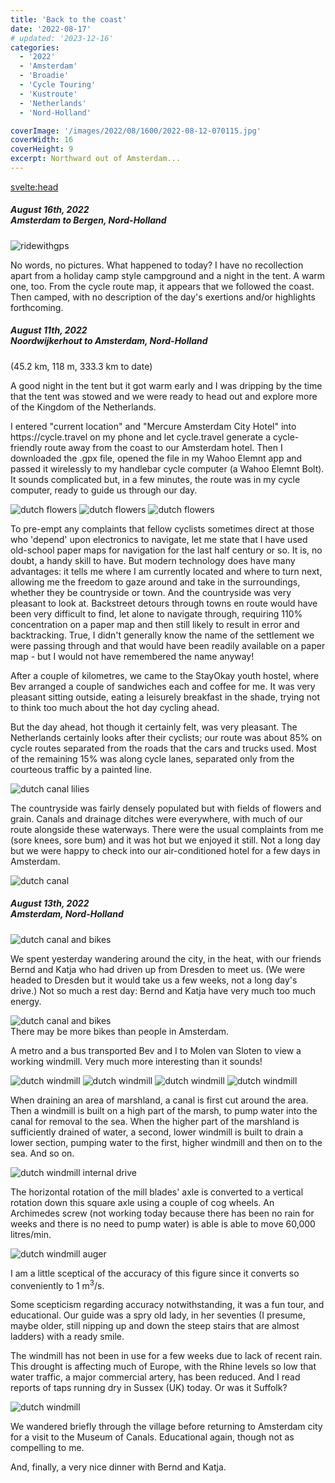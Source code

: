 ```yaml
---
title: 'Back to the coast'
date: '2022-08-17'
# updated: '2023-12-16'
categories:
  - '2022'
  - 'Amsterdam'
  - 'Broadie'
  - 'Cycle Touring'
  - 'Kustroute'
  - 'Netherlands'
  - 'Nord-Holland'

coverImage: '/images/2022/08/1600/2022-08-12-070115.jpg'
coverWidth: 16
coverHeight: 9
excerpt: Northward out of Amsterdam...
---
```


<script>
	import Callout from '$lib/components/Callout.svelte'

</script>

<svelte:head>

<title>2022 Netherlands</title>
</svelte:head>

<section class="card">
  <h5>
    August 16th, 2022 <br/>
    Amsterdam to Bergen, Nord-Holland    
  </h5>
  
  <p></p> 
    <img alt="ridewithgps" src="/images/2022/08/rides/20221008.png" />
   
   
  <p>No words, no pictures. What happened to today? I have no recollection apart from a holiday camp style campground and a night in the tent. A warm one, too. From the cycle route map, it appears that we followed the coast. Then camped, with no description of the day's exertions and/or highlights forthcoming.</p>
</section>

<section class="card">
  <h5>
    August 11th, 2022<br/>
    Noordwijkerhout to Amsterdam, Nord-Holland    
  </h5>
  (45.2 km, 118 m, 333.3 km to date)
  <p>A good night in the tent but it got warm early and I was dripping by the time that the tent was stowed and we were ready to head out and explore more of the Kingdom of the Netherlands.</p>
  <p>I entered "current location" and "Mercure Amsterdam City Hotel" into https://cycle.travel on my phone and let cycle.travel generate a cycle-friendly route away from the coast to our Amsterdam hotel. Then I downloaded the .gpx file, opened the file in my Wahoo Elemnt app and passed it wirelessly to my handlebar cycle computer (a Wahoo Elemnt Bolt). It sounds complicated but, in a few minutes, the route was in my cycle computer, ready to guide us through our day.</p>
  <img alt="dutch flowers" src="/images/2022/08/1600/2022-08-12-070115.jpg" />
  <img alt="dutch flowers" src="/images/2022/08/1600/2022-08-11-030304.jpg" />
  <img alt="dutch flowers" src="/images/2022/08/1600/2022-08-11-030304.jpg" />
  <p>To pre-empt any complaints that fellow cyclists sometimes direct at those who 'depend' upon electronics to navigate, let me state that I have used old-school paper maps for navigation for the last half century or so. It is, no doubt, a handy skill to have. But modern technology does have many advantages: it tells me where I am currently located and where to turn next, allowing me the freedom to gaze around and take in the surroundings, whether they be countryside or town. And the countryside was very pleasant to look at. Backstreet detours through towns en route would have been very difficult to find, let alone to navigate through, requiring 110% concentration on a paper map and then still likely to result in error and backtracking. True, I didn't generally know the name of the settlement we were passing through and that would have been readily available on a paper map - but I would not have remembered the name anyway!</p>
  <p>After a couple of kilometres, we came to the StayOkay youth hostel, where Bev arranged a couple of sandwiches each and coffee for me. It was very pleasant sitting outside, eating a leisurely breakfast in the shade, trying not to think too much about the hot day cycling ahead.</p>
  <p>But the day ahead, hot though it certainly felt, was very pleasant. The Netherlands certainly looks after their cyclists; our route was about 85% on cycle routes separated from the roads that the cars and trucks used. Most of the remaining 15% was along cycle lanes, separated only from the courteous traffic by a painted line.</p>
  <img alt="dutch canal lilies" src="/images/2022/08/1600/2022-08-11-030908.jpg" />
  <p>The countryside was fairly densely populated but with fields of flowers and grain. Canals and drainage ditches were everywhere, with much of our route alongside these waterways. There were the usual complaints from me (sore knees, sore bum) and it was hot but we enjoyed it still. Not a long day but we were happy to check into our air-conditioned hotel for a few days in Amsterdam.</p>
  <img alt="dutch canal" src="/images/2022/08/1600/2022-08-11-053715.jpg" />
</section>
<section class="card">
  <h5>
    August 13th, 2022<br/>
    Amsterdam, Nord-Holland    
  </h5>
  <img alt="dutch canal and bikes" src="/images/2022/08/1600/2022-08-12-031817.jpg" />
  <p>We spent yesterday wandering around the city, in the heat, with our friends Bernd and Katja who had driven up from Dresden to meet us. (We were headed to Dresden but it would take us a few weeks, not a long day's drive.) Not so much a rest day: Bernd and Katja have very much too much energy.</p>
 
 <img alt="dutch canal and bikes" src="/images/2022/08/1600/2022-08-12-035137.jpg" />
 <div class="caption">There may be more bikes than people in Amsterdam.</div>
 <p> A metro and a bus transported Bev and I to Molen van Sloten to view a working windmill. Very much more interesting than it sounds! </p>
 <img alt="dutch windmill" src="/images/2022/08/1600/2022-08-13-032128.jpg" />
 <img alt="dutch windmill" src="/images/2022/08/1600/2022-08-13-032337.jpg" />
 <img alt="dutch windmill" src="/images/2022/08/1600/2022-08-13-032725.jpg" />
 <img alt="dutch windmill" src="/images/2022/08/1600/2022-08-13-033944.jpg" />

 <p>When draining an area of marshland, a canal is first cut around the area. Then a windmill is built on a high part of the marsh, to pump water into the canal for removal to the sea. When the higher part of the marshland is sufficiently drained of water, a second, lower windmill is built to drain a lower section, pumping water to the first, higher windmill and then on to the sea. And so on.</p>
 <img alt="dutch windmill internal drive" src="/images/2022/08/1600/2022-08-13-041456.jpg" />
  <p>The horizontal rotation of the mill blades' axle is converted to a vertical rotation down this square axle using a couple of cog wheels. An Archimedes screw (not working today because there has been no rain for weeks and there is no need to pump water) is able is able to move 60,000 litres/min. </p>
  <img alt="dutch windmill auger" src="/images/2022/08/1600/2022-08-13-035651.jpg" />
  <p>I am a little sceptical of the accuracy of this figure since it converts so conveniently to 1 m<sup>3</sup>/s. </p>
  <p>Some scepticism regarding accuracy notwithstanding, it was a fun tour, and educational. Our guide was a spry old lady, in her seventies (I presume, maybe older, still nipping up and down the steep stairs that are almost ladders) with a ready smile. </p>
  <p>The windmill has not been in use for a few weeks due to lack of recent rain. This drought is affecting much of Europe, with the Rhine levels so low that water traffic, a major commercial artery, has been reduced. And I read reports of taps running dry in Sussex (UK) today. Or was it Suffolk?</p>
  <img alt="dutch windmill" src="/images/2022/08/1600/2022-08-13-033237.jpg" />
  <p>We wandered briefly through the village before returning to Amsterdam city for a visit to the Museum of Canals. Educational again, though not as compelling to me.</p>
  <p>And, finally, a very nice dinner with Bernd and Katja.</p>
</section>
